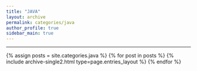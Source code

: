 ```yaml
---
title: "JAVA"
layout: archive
permalink: categories/java
author_profile: true
sidebar_main: true
---
```




***

{% assign posts = site.categories.java %}
{% for post in posts %} {% include archive-single2.html type=page.entries_layout %} {% endfor %}